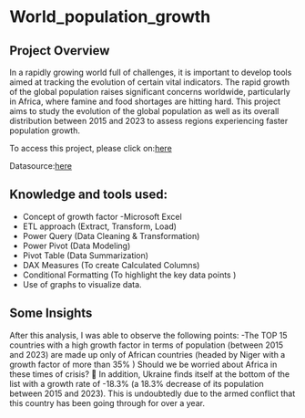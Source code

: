 # World_population_growth

## Project Overview
In a rapidly growing world full of challenges, it is important to develop tools aimed at tracking the evolution of certain vital indicators. 
The rapid growth of the global population raises significant concerns worldwide, particularly in Africa, where famine and food shortages are hitting hard. 
This project aims to study the evolution of the global population as well as its overall distribution between 2015 and 2023 to assess regions experiencing faster population growth.

To access this project, please click on:[here](https://github.com/samarita22/World_population_growth/blob/main/STUDY%20OF%20WORLD%20POPULATION%20GROWTH.pdf)

Datasource:[here](https://www.kaggle.com/datasets/trungkien1202/world-population-data/data)

## Knowledge and tools used:
- Concept of growth factor
-Microsoft Excel
- ETL approach (Extract, Transform, Load)
- Power Query (Data Cleaning & Transformation)
- Power Pivot (Data Modeling)
- Pivot Table (Data Summarization)
- DAX Measures (To create Calculated Columns)
- Conditional Formatting (To highlight the key data points )
- Use of graphs to visualize data.

## Some Insights
After this analysis, I was able to observe the following points:
-The TOP 15 countries with a high growth factor in terms of population (between 2015 and 2023) are made up only of African countries (headed by Niger with a growth factor of more than 35% ) 
 Should we be worried about Africa in these times of crisis? 🤔
In addition, Ukraine finds itself at the bottom of the list with a growth rate of -18.3% (a 18.3% decrease of its population between 2015 and 2023). 
This is undoubtedly due to the armed conflict that this country has been going through for over a year.




  

